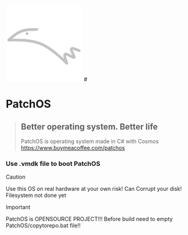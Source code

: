 <img src="Other/logo.png" style="width:200px"> #
 # PatchOS #
> ## Better operating system. Better life ##
> PatchOS is operating system made in C# with Cosmos
> https://www.buymeacoffee.com/patchos
>
### Use .vmdk file to boot PatchOS
> [!CAUTION]
> Use this OS on real hardware at your own risk! Can Corrupt your disk! Filesystem not done yet

> [!IMPORTANT]
> PatchOS is OPENSOURCE PROJECT!!! Before build need to empty PatchOS/copytorepo.bat file!!
    

